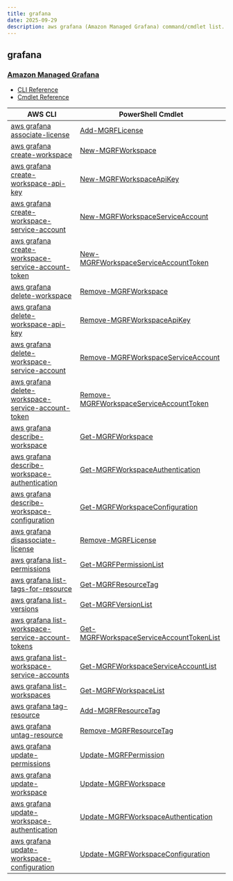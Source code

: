 ```yaml
---
title: grafana
date: 2025-09-29
description: aws grafana (Amazon Managed Grafana) command/cmdlet list.
---
```


## grafana

### [Amazon Managed Grafana](https://aws.amazon.com/grafana/)

* [CLI Reference](https://awscli.amazonaws.com/v2/documentation/api/latest/reference/grafana/index.html)
* [Cmdlet Reference](https://docs.aws.amazon.com/powershell/latest/reference/items/ManagedGrafana_cmdlets.html)

|AWS CLI|PowerShell Cmdlet|
|----|----|
|[aws grafana associate-license](https://awscli.amazonaws.com/v2/documentation/api/latest/reference/grafana/associate-license.html)|[Add-MGRFLicense](https://docs.aws.amazon.com/powershell/latest/reference/items/Add-MGRFLicense.html)|
|[aws grafana create-workspace](https://awscli.amazonaws.com/v2/documentation/api/latest/reference/grafana/create-workspace.html)|[New-MGRFWorkspace](https://docs.aws.amazon.com/powershell/latest/reference/items/New-MGRFWorkspace.html)|
|[aws grafana create-workspace-api-key](https://awscli.amazonaws.com/v2/documentation/api/latest/reference/grafana/create-workspace-api-key.html)|[New-MGRFWorkspaceApiKey](https://docs.aws.amazon.com/powershell/latest/reference/items/New-MGRFWorkspaceApiKey.html)|
|[aws grafana create-workspace-service-account](https://awscli.amazonaws.com/v2/documentation/api/latest/reference/grafana/create-workspace-service-account.html)|[New-MGRFWorkspaceServiceAccount](https://docs.aws.amazon.com/powershell/latest/reference/items/New-MGRFWorkspaceServiceAccount.html)|
|[aws grafana create-workspace-service-account-token](https://awscli.amazonaws.com/v2/documentation/api/latest/reference/grafana/create-workspace-service-account-token.html)|[New-MGRFWorkspaceServiceAccountToken](https://docs.aws.amazon.com/powershell/latest/reference/items/New-MGRFWorkspaceServiceAccountToken.html)|
|[aws grafana delete-workspace](https://awscli.amazonaws.com/v2/documentation/api/latest/reference/grafana/delete-workspace.html)|[Remove-MGRFWorkspace](https://docs.aws.amazon.com/powershell/latest/reference/items/Remove-MGRFWorkspace.html)|
|[aws grafana delete-workspace-api-key](https://awscli.amazonaws.com/v2/documentation/api/latest/reference/grafana/delete-workspace-api-key.html)|[Remove-MGRFWorkspaceApiKey](https://docs.aws.amazon.com/powershell/latest/reference/items/Remove-MGRFWorkspaceApiKey.html)|
|[aws grafana delete-workspace-service-account](https://awscli.amazonaws.com/v2/documentation/api/latest/reference/grafana/delete-workspace-service-account.html)|[Remove-MGRFWorkspaceServiceAccount](https://docs.aws.amazon.com/powershell/latest/reference/items/Remove-MGRFWorkspaceServiceAccount.html)|
|[aws grafana delete-workspace-service-account-token](https://awscli.amazonaws.com/v2/documentation/api/latest/reference/grafana/delete-workspace-service-account-token.html)|[Remove-MGRFWorkspaceServiceAccountToken](https://docs.aws.amazon.com/powershell/latest/reference/items/Remove-MGRFWorkspaceServiceAccountToken.html)|
|[aws grafana describe-workspace](https://awscli.amazonaws.com/v2/documentation/api/latest/reference/grafana/describe-workspace.html)|[Get-MGRFWorkspace](https://docs.aws.amazon.com/powershell/latest/reference/items/Get-MGRFWorkspace.html)|
|[aws grafana describe-workspace-authentication](https://awscli.amazonaws.com/v2/documentation/api/latest/reference/grafana/describe-workspace-authentication.html)|[Get-MGRFWorkspaceAuthentication](https://docs.aws.amazon.com/powershell/latest/reference/items/Get-MGRFWorkspaceAuthentication.html)|
|[aws grafana describe-workspace-configuration](https://awscli.amazonaws.com/v2/documentation/api/latest/reference/grafana/describe-workspace-configuration.html)|[Get-MGRFWorkspaceConfiguration](https://docs.aws.amazon.com/powershell/latest/reference/items/Get-MGRFWorkspaceConfiguration.html)|
|[aws grafana disassociate-license](https://awscli.amazonaws.com/v2/documentation/api/latest/reference/grafana/disassociate-license.html)|[Remove-MGRFLicense](https://docs.aws.amazon.com/powershell/latest/reference/items/Remove-MGRFLicense.html)|
|[aws grafana list-permissions](https://awscli.amazonaws.com/v2/documentation/api/latest/reference/grafana/list-permissions.html)|[Get-MGRFPermissionList](https://docs.aws.amazon.com/powershell/latest/reference/items/Get-MGRFPermissionList.html)|
|[aws grafana list-tags-for-resource](https://awscli.amazonaws.com/v2/documentation/api/latest/reference/grafana/list-tags-for-resource.html)|[Get-MGRFResourceTag](https://docs.aws.amazon.com/powershell/latest/reference/items/Get-MGRFResourceTag.html)|
|[aws grafana list-versions](https://awscli.amazonaws.com/v2/documentation/api/latest/reference/grafana/list-versions.html)|[Get-MGRFVersionList](https://docs.aws.amazon.com/powershell/latest/reference/items/Get-MGRFVersionList.html)|
|[aws grafana list-workspace-service-account-tokens](https://awscli.amazonaws.com/v2/documentation/api/latest/reference/grafana/list-workspace-service-account-tokens.html)|[Get-MGRFWorkspaceServiceAccountTokenList](https://docs.aws.amazon.com/powershell/latest/reference/items/Get-MGRFWorkspaceServiceAccountTokenList.html)|
|[aws grafana list-workspace-service-accounts](https://awscli.amazonaws.com/v2/documentation/api/latest/reference/grafana/list-workspace-service-accounts.html)|[Get-MGRFWorkspaceServiceAccountList](https://docs.aws.amazon.com/powershell/latest/reference/items/Get-MGRFWorkspaceServiceAccountList.html)|
|[aws grafana list-workspaces](https://awscli.amazonaws.com/v2/documentation/api/latest/reference/grafana/list-workspaces.html)|[Get-MGRFWorkspaceList](https://docs.aws.amazon.com/powershell/latest/reference/items/Get-MGRFWorkspaceList.html)|
|[aws grafana tag-resource](https://awscli.amazonaws.com/v2/documentation/api/latest/reference/grafana/tag-resource.html)|[Add-MGRFResourceTag](https://docs.aws.amazon.com/powershell/latest/reference/items/Add-MGRFResourceTag.html)|
|[aws grafana untag-resource](https://awscli.amazonaws.com/v2/documentation/api/latest/reference/grafana/untag-resource.html)|[Remove-MGRFResourceTag](https://docs.aws.amazon.com/powershell/latest/reference/items/Remove-MGRFResourceTag.html)|
|[aws grafana update-permissions](https://awscli.amazonaws.com/v2/documentation/api/latest/reference/grafana/update-permissions.html)|[Update-MGRFPermission](https://docs.aws.amazon.com/powershell/latest/reference/items/Update-MGRFPermission.html)|
|[aws grafana update-workspace](https://awscli.amazonaws.com/v2/documentation/api/latest/reference/grafana/update-workspace.html)|[Update-MGRFWorkspace](https://docs.aws.amazon.com/powershell/latest/reference/items/Update-MGRFWorkspace.html)|
|[aws grafana update-workspace-authentication](https://awscli.amazonaws.com/v2/documentation/api/latest/reference/grafana/update-workspace-authentication.html)|[Update-MGRFWorkspaceAuthentication](https://docs.aws.amazon.com/powershell/latest/reference/items/Update-MGRFWorkspaceAuthentication.html)|
|[aws grafana update-workspace-configuration](https://awscli.amazonaws.com/v2/documentation/api/latest/reference/grafana/update-workspace-configuration.html)|[Update-MGRFWorkspaceConfiguration](https://docs.aws.amazon.com/powershell/latest/reference/items/Update-MGRFWorkspaceConfiguration.html)|

